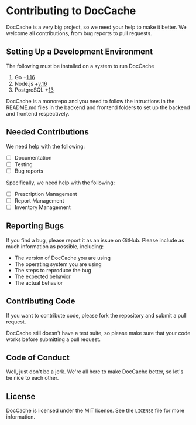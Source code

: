 # Contributing to DocCache

DocCache is a very big project, so we need your help to make it better. We welcome all contributions, from bug reports to pull requests.

## Setting Up a Development Environment

The following must be installed on a system to run DocCache

1. Go +[1.16](https://golang.org/)
2. Node.js +[v.16](https://nodejs.org/en/)
3. PostgreSQL +[13](https://www.postgresql.org/)

DocCache is a monorepo and you need to follow the intructions in the README.md files in the backend and frontend folders to set up the backend and frontend respectively.

## Needed Contributions

We need help with the following:

- [ ] Documentation
- [ ] Testing
- [ ] Bug reports

Specifically, we need help with the following:

- [ ] Prescription Management
- [ ] Report Management
- [ ] Inventory Management

## Reporting Bugs

If you find a bug, please report it as an issue on GitHub. Please include as much information as possible, including:

- The version of DocCache you are using
- The operating system you are using
- The steps to reproduce the bug
- The expected behavior
- The actual behavior

## Contributing Code

If you want to contribute code, please fork the repository and submit a pull request.

DocCache still doesn't have a test suite, so please make sure that your code works before submitting a pull request.

## Code of Conduct

Well, just don't be a jerk. We're all here to make DocCache better, so let's be nice to each other.

## License

DocCache is licensed under the MIT license. See the `LICENSE` file for more information.

